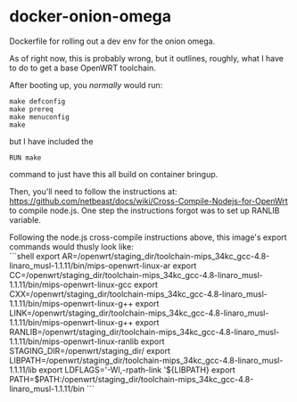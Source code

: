 # docker-onion-omega
Dockerfile for rolling out a dev env for the onion omega.

As of right now, this is probably wrong, but it outlines, roughly, what I have to do to get a base OpenWRT toolchain.

After booting up, you _normally_ would run:
```shell
make defconfig
make prereq
make menuconfig
make
```
but I have included the
```docker
RUN make
```
command to just have this all build on container bringup.

Then, you'll need to follow the instructions at: https://github.com/netbeast/docs/wiki/Cross-Compile-Nodejs-for-OpenWrt
to compile node.js.  One step the instructions forgot was to set up RANLIB variable.
</p>
Following the node.js cross-compile instructions above, this image's export commands would thusly look like:
<br>
```shell
export AR=/openwrt/staging_dir/toolchain-mips_34kc_gcc-4.8-linaro_musl-1.1.11/bin/mips-openwrt-linux-ar
export CC=/openwrt/staging_dir/toolchain-mips_34kc_gcc-4.8-linaro_musl-1.1.11/bin/mips-openwrt-linux-gcc
export CXX=/openwrt/staging_dir/toolchain-mips_34kc_gcc-4.8-linaro_musl-1.1.11/bin/mips-openwrt-linux-g++
export LINK=/openwrt/staging_dir/toolchain-mips_34kc_gcc-4.8-linaro_musl-1.1.11/bin/mips-openwrt-linux-g++
export RANLIB=/openwrt/staging_dir/toolchain-mips_34kc_gcc-4.8-linaro_musl-1.1.11/bin/mips-openwrt-linux-ranlib
export STAGING_DIR=/openwrt/staging_dir/
export LIBPATH=/openwrt/staging_dir/toolchain-mips_34kc_gcc-4.8-linaro_musl-1.1.11/lib
export LDFLAGS='-Wl,-rpath-link '${LIBPATH}
export PATH=$PATH:/openwrt/staging_dir/toolchain-mips_34kc_gcc-4.8-linaro_musl-1.1.11/bin
```
